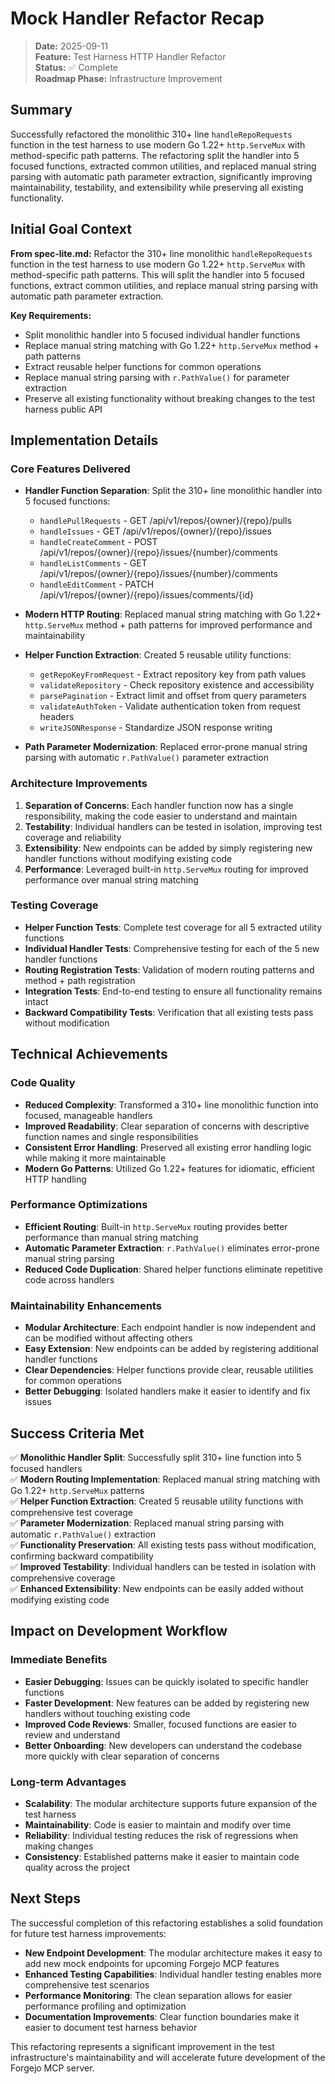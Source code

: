 # Mock Handler Refactor Recap

> **Date:** 2025-09-11  
> **Feature:** Test Harness HTTP Handler Refactor  
> **Status:** ✅ Complete  
> **Roadmap Phase:** Infrastructure Improvement  

## Summary

Successfully refactored the monolithic 310+ line `handleRepoRequests` function in the test harness to use modern Go 1.22+ `http.ServeMux` with method-specific path patterns. The refactoring split the handler into 5 focused functions, extracted common utilities, and replaced manual string parsing with automatic path parameter extraction, significantly improving maintainability, testability, and extensibility while preserving all existing functionality.

## Initial Goal Context

**From spec-lite.md:** Refactor the 310+ line monolithic `handleRepoRequests` function in the test harness to use modern Go 1.22+ `http.ServeMux` with method-specific path patterns. This will split the handler into 5 focused functions, extract common utilities, and replace manual string parsing with automatic path parameter extraction.

**Key Requirements:**
- Split monolithic handler into 5 focused individual handler functions
- Replace manual string matching with Go 1.22+ `http.ServeMux` method + path patterns
- Extract reusable helper functions for common operations
- Replace manual string parsing with `r.PathValue()` for parameter extraction
- Preserve all existing functionality without breaking changes to the test harness public API

## Implementation Details

### Core Features Delivered
- **Handler Function Separation**: Split the 310+ line monolithic handler into 5 focused functions:
  - `handlePullRequests` - GET /api/v1/repos/{owner}/{repo}/pulls
  - `handleIssues` - GET /api/v1/repos/{owner}/{repo}/issues
  - `handleCreateComment` - POST /api/v1/repos/{owner}/{repo}/issues/{number}/comments
  - `handleListComments` - GET /api/v1/repos/{owner}/{repo}/issues/{number}/comments
  - `handleEditComment` - PATCH /api/v1/repos/{owner}/{repo}/issues/comments/{id}

- **Modern HTTP Routing**: Replaced manual string matching with Go 1.22+ `http.ServeMux` method + path patterns for improved performance and maintainability

- **Helper Function Extraction**: Created 5 reusable utility functions:
  - `getRepoKeyFromRequest` - Extract repository key from path values
  - `validateRepository` - Check repository existence and accessibility
  - `parsePagination` - Extract limit and offset from query parameters
  - `validateAuthToken` - Validate authentication token from request headers
  - `writeJSONResponse` - Standardize JSON response writing

- **Path Parameter Modernization**: Replaced error-prone manual string parsing with automatic `r.PathValue()` parameter extraction

### Architecture Improvements
1. **Separation of Concerns**: Each handler function now has a single responsibility, making the code easier to understand and maintain
2. **Testability**: Individual handlers can be tested in isolation, improving test coverage and reliability
3. **Extensibility**: New endpoints can be added by simply registering new handler functions without modifying existing code
4. **Performance**: Leveraged built-in `http.ServeMux` routing for improved performance over manual string matching

### Testing Coverage
- **Helper Function Tests**: Complete test coverage for all 5 extracted utility functions
- **Individual Handler Tests**: Comprehensive testing for each of the 5 new handler functions
- **Routing Registration Tests**: Validation of modern routing patterns and method + path registration
- **Integration Tests**: End-to-end testing to ensure all functionality remains intact
- **Backward Compatibility Tests**: Verification that all existing tests pass without modification

## Technical Achievements

### Code Quality
- **Reduced Complexity**: Transformed a 310+ line monolithic function into focused, manageable handlers
- **Improved Readability**: Clear separation of concerns with descriptive function names and single responsibilities
- **Consistent Error Handling**: Preserved all existing error handling logic while making it more maintainable
- **Modern Go Patterns**: Utilized Go 1.22+ features for idiomatic, efficient HTTP handling

### Performance Optimizations
- **Efficient Routing**: Built-in `http.ServeMux` routing provides better performance than manual string matching
- **Automatic Parameter Extraction**: `r.PathValue()` eliminates error-prone manual string parsing
- **Reduced Code Duplication**: Shared helper functions eliminate repetitive code across handlers

### Maintainability Enhancements
- **Modular Architecture**: Each endpoint handler is now independent and can be modified without affecting others
- **Easy Extension**: New endpoints can be added by registering additional handler functions
- **Clear Dependencies**: Helper functions provide clear, reusable utilities for common operations
- **Better Debugging**: Isolated handlers make it easier to identify and fix issues

## Success Criteria Met

✅ **Monolithic Handler Split**: Successfully split 310+ line function into 5 focused handlers  
✅ **Modern Routing Implementation**: Replaced manual string matching with Go 1.22+ `http.ServeMux` patterns  
✅ **Helper Function Extraction**: Created 5 reusable utility functions with comprehensive test coverage  
✅ **Parameter Modernization**: Replaced manual string parsing with automatic `r.PathValue()` extraction  
✅ **Functionality Preservation**: All existing tests pass without modification, confirming backward compatibility  
✅ **Improved Testability**: Individual handlers can be tested in isolation with comprehensive coverage  
✅ **Enhanced Extensibility**: New endpoints can be easily added without modifying existing code  

## Impact on Development Workflow

### Immediate Benefits
- **Easier Debugging**: Issues can be quickly isolated to specific handler functions
- **Faster Development**: New features can be added by registering new handlers without touching existing code
- **Improved Code Reviews**: Smaller, focused functions are easier to review and understand
- **Better Onboarding**: New developers can understand the codebase more quickly with clear separation of concerns

### Long-term Advantages
- **Scalability**: The modular architecture supports future expansion of the test harness
- **Maintainability**: Code is easier to maintain and modify over time
- **Reliability**: Individual testing reduces the risk of regressions when making changes
- **Consistency**: Established patterns make it easier to maintain code quality across the project

## Next Steps

The successful completion of this refactoring establishes a solid foundation for future test harness improvements:

- **New Endpoint Development**: The modular architecture makes it easy to add new mock endpoints for upcoming Forgejo MCP features
- **Enhanced Testing Capabilities**: Individual handler testing enables more comprehensive test scenarios
- **Performance Monitoring**: The clean separation allows for easier performance profiling and optimization
- **Documentation Improvements**: Clear function boundaries make it easier to document test harness behavior

This refactoring represents a significant improvement in the test infrastructure's maintainability and will accelerate future development of the Forgejo MCP server.